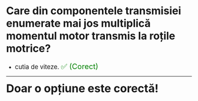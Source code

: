 # Care din componentele transmisiei enumerate mai jos multiplică momentul motor transmis la roțile motrice?

- <span style="font-size: larger;">cutia de viteze. <span style="color: green; font-size: larger;">✅ (Corect)</span></span>

---

<span style="font-size: 30px; font-weight: bold;">**Doar o opțiune este corectă!**</span>